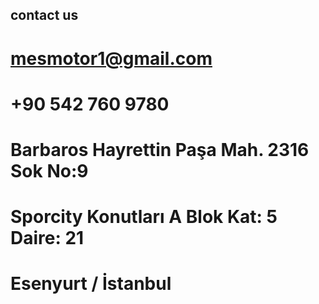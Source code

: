 ## contact us

# mesmotor1@gmail.com
# +90 542 760 9780

# Barbaros Hayrettin Paşa Mah. 2316 Sok No:9 
# Sporcity Konutları A Blok Kat: 5 Daire: 21 
# Esenyurt / İstanbul

